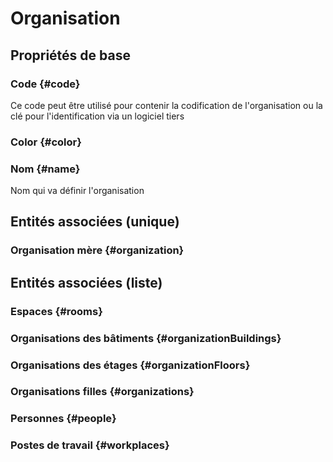 # Organisation
<!--- THIS FILE IS GENERATED PLEASE DO NOT EDIT IT DIRECTLY --->



## Propriétés de base

### Code {#code}
        
Ce code peut être utilisé pour contenir la codification de l'organisation ou la clé pour l'identification via un logiciel tiers
### Color {#color}
        

### Nom {#name}
        
Nom qui va définir l'organisation

## Entités associées (unique)

### Organisation mère {#organization}
        


## Entités associées (liste)

### Espaces {#rooms}
        

### Organisations des bâtiments {#organizationBuildings}
        

### Organisations des étages {#organizationFloors}
        

### Organisations filles {#organizations}
        

### Personnes {#people}
        

### Postes de travail {#workplaces}
        




